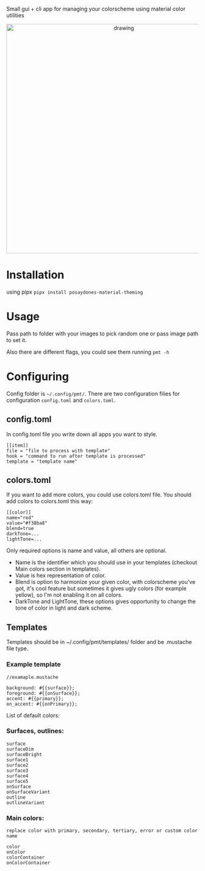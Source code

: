 Small gui + cli app for managing your colorscheme using material color utilities

<p align="center">
  <img src="https://github.com/PoSayDone/pmt/assets/29358657/b86ba512-b505-4820-a08e-fb0e48ec8054" alt="drawing" width="600"/>
</p>

# Installation

using pipx
`pipx install posaydones-material-theming`

# Usage

Pass path to folder with your images to pick random one or pass image path to set it.

Also there are different flags, you could see them running `pmt -h`

# Configuring

Config folder is `~/.config/pmt/`. There are two configuration filies for configuration `config.toml` and `colors.toml`.

## config.toml

In config.toml file you write down all apps you want to style.

```
[[item]]
file = "file to process with template"
hook = "command to run after template is processed"
template = "template name"
```

## colors.toml

If you want to add more colors, you could use colors.toml file. You should add colors to colors.toml this way:

```
[[color]]
name="red"
value="#f38ba8"
blend=true
darkTone=...
lightTone=...
```

Only required options is name and value, all others are optional.

* Name is the identifier which you should use in your templates (checkout Main colors section in templates). 
* Value is hex representation of color.
* Blend is option to harmonize your given color, with colorscheme you've got, it's cool feature but sometimes it gives ugly colors (for example yellow), so I'm not enabling it on all colors. 
* DarkTone and LightTone, these options gives opportunity to change the tone of color in light and dark scheme.


## Templates
Templates should be in ~/.config/pmt/templates/ folder and be .mustache file type.

### Example template

```
//examaple.mustache

background: #{{surface}};
foreground: #{{onSurface}};
accent: #{{primary}};
on_accent: #{{onPrimary}};
```


List of default colors:

### Surfaces, outlines:
```
surface
surfaceDim
surfaceBright
surface1
surface2
surface3
surface4
surface5
onSurface
onSurfaceVariant
outline
outlineVariant
```

### Main colors:
```
replace color with primary, secondary, tertiary, error or custom color name

color
onColor
colorContainer
onColorContainer
```
